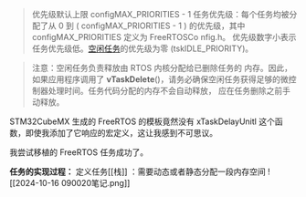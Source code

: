 > 优先级默认上限  configMAX_PRIORITIES - 1
> 任务优先级：每个任务均被分配了从 0 到 ( configMAX_PRIORITIES - 1 ) 的优先级，其中 configMAX_PRIORITIES 定义为 FreeRTOSCo nfig.h。
> 优先级数字小表示任务优先级低。[空闲任务](https://www.freertos.org/Documentation/02-Kernel/02-Kernel-features/01-Tasks-and-co-routines/15-Idle-task)的优先级为零 (tskIDLE_PRIORITY)。

> 注意：空闲任务负责释放由 RTOS 内核分配给已删除任务的 内存。因此，如果应用程序调用了 **vTaskDelete**()，请务必确保空闲任务获得足够的微控制器处理时间。任务代码分配的内存不会自动释放， 应在任务删除之前手动释放。

STM32CubeMX 生成的 FreeRTOS 的模板竟然没有 xTaskDelayUnitl 这个函数，即使我添加了它响应的宏定义，这让我感到不可思议。

我尝试移植的 FreeRTOS 任务成功了。

**任务的实现过程：** 
定义任务[[栈]] ：需要动态或者静态分配一段内存空间
![[2024-10-16 090020笔记.png]]